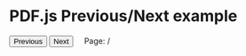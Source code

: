 <script src="//mozilla.github.io/pdf.js/build/pdf.js"></script>

<h1>PDF.js Previous/Next example</h1>

<div>
  <button id="prev">Previous</button>
  <button id="next">Next</button>
  &nbsp; &nbsp;
  <span>Page: <span id="page_num"></span> / <span id="page_count"></span></span>
</div>

<div> 
  <canvas id="the-canvas" width="600" height="600" ></canvas>
</div>

<script src="https://asatarin.github.io/test-pages/assets/js/slides.js"></script>
